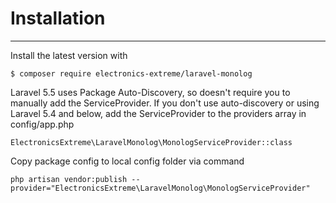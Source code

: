 # Installation

---

Install the latest version with

```
$ composer require electronics-extreme/laravel-monolog
```

Laravel 5.5 uses Package Auto-Discovery, so doesn't require you to manually add the ServiceProvider.
If you don't use auto-discovery or using Laravel 5.4 and below, add the ServiceProvider to the providers array in config/app.php

```
ElectronicsExtreme\LaravelMonolog\MonologServiceProvider::class
```

Copy package config to local config folder via command

```
php artisan vendor:publish --provider="ElectronicsExtreme\LaravelMonolog\MonologServiceProvider"
```
